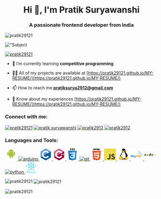 <h1 align="center">Hi 👋, I'm Pratik Suryawanshi</h1>
<h3 align="center">A passionate frontend developer from India</h3>

<p align="left"> <img src="https://komarev.com/ghpvc/?username=pratik29121&label=Profile%20views&color=0e75b6&style=flat" alt="pratik29121" /> </p>
<img
src=“7j8s2h4erdejm82dyyn7.jpg”
raw=true
alt=“Subject Pronouns”
style=“margin-right: 10px;”
/>
<p align="left"> <a href="https://github.com/ryo-ma/github-profile-trophy"><img src="https://github-profile-trophy.vercel.app/?username=pratik29121" alt="pratik29121" /></a> </p>

- 🌱 I’m currently learning **competitive programming**

- 👨‍💻 All of my projects are available at [https://pratik29121.github.io/MY-RESUME/](https://pratik29121.github.io/MY-RESUME/)

- 📫 How to reach me **pratiksurya2912@gmail.com**

- 📄 Know about my experiences [https://pratik29121.github.io/MY-RESUME/](https://pratik29121.github.io/MY-RESUME/)

<h3 align="left">Connect with me:</h3>
<p align="left">
<a href="https://dev.to/pratik29121" target="blank"><img align="center" src="https://cdn.jsdelivr.net/npm/simple-icons@3.0.1/icons/dev-dot-to.svg" alt="pratik29121" height="30" width="40" /></a>
<a href="https://linkedin.com/in/pratik suryawanshi" target="blank"><img align="center" src="https://raw.githubusercontent.com/rahuldkjain/github-profile-readme-generator/master/src/images/icons/Social/linked-in-alt.svg" alt="pratik suryawanshi" height="30" width="40" /></a>
<a href="https://www.codechef.com/users/pratik2912" target="blank"><img align="center" src="https://cdn.jsdelivr.net/npm/simple-icons@3.1.0/icons/codechef.svg" alt="pratik2912" height="30" width="40" /></a>
<a href="https://codeforces.com/profile/pratik2912" target="blank"><img align="center" src="https://cdn.jsdelivr.net/npm/simple-icons@3.0.1/icons/codeforces.svg" alt="pratik2912" height="30" width="40" /></a>
</p>

<h3 align="left">Languages and Tools:</h3>
<p align="left"> <a href="https://developer.android.com" target="_blank"> <img src="https://raw.githubusercontent.com/devicons/devicon/master/icons/android/android-original-wordmark.svg" alt="android" width="40" height="40"/> </a> <a href="https://www.arduino.cc/" target="_blank"> <img src="https://cdn.worldvectorlogo.com/logos/arduino-1.svg" alt="arduino" width="40" height="40"/> </a> <a href="https://www.cprogramming.com/" target="_blank"> <img src="https://raw.githubusercontent.com/devicons/devicon/master/icons/c/c-original.svg" alt="c" width="40" height="40"/> </a> <a href="https://www.w3schools.com/cpp/" target="_blank"> <img src="https://raw.githubusercontent.com/devicons/devicon/master/icons/cplusplus/cplusplus-original.svg" alt="cplusplus" width="40" height="40"/> </a> <a href="https://www.w3schools.com/css/" target="_blank"> <img src="https://raw.githubusercontent.com/devicons/devicon/master/icons/css3/css3-original-wordmark.svg" alt="css3" width="40" height="40"/> </a> <a href="https://git-scm.com/" target="_blank"> <img src="https://www.vectorlogo.zone/logos/git-scm/git-scm-icon.svg" alt="git" width="40" height="40"/> </a> <a href="https://www.w3.org/html/" target="_blank"> <img src="https://raw.githubusercontent.com/devicons/devicon/master/icons/html5/html5-original-wordmark.svg" alt="html5" width="40" height="40"/> </a> <a href="https://developer.mozilla.org/en-US/docs/Web/JavaScript" target="_blank"> <img src="https://raw.githubusercontent.com/devicons/devicon/master/icons/javascript/javascript-original.svg" alt="javascript" width="40" height="40"/> </a> <a href="https://www.linux.org/" target="_blank"> <img src="https://raw.githubusercontent.com/devicons/devicon/master/icons/linux/linux-original.svg" alt="linux" width="40" height="40"/> </a> <a href="https://www.mysql.com/" target="_blank"> <img src="https://raw.githubusercontent.com/devicons/devicon/master/icons/mysql/mysql-original-wordmark.svg" alt="mysql" width="40" height="40"/> </a> <a href="https://nodejs.org" target="_blank"> <img src="https://raw.githubusercontent.com/devicons/devicon/master/icons/nodejs/nodejs-original-wordmark.svg" alt="nodejs" width="40" height="40"/> </a> <a href="https://www.python.org" target="_blank"> <img src="https://![7j8s2h4erdejm82dyyn7](https://user-images.githubusercontent.com/88839654/139855336-c42796c6-b974-473e-9de0-5da485f34f4c.jpg)
raw.githubusercontent.com/devicons/devicon/master/icons/python/python-original.svg" alt="python" width="40" height="40"/> </a> <a href="https://reactjs.org/" target="_blank"> <img src="https://raw.githubusercontent.com/devicons/devicon/master/icons/react/react-original-wordmark.svg" alt="react" width="40" height="40"/> </a> </p>

<p><img align="left" src="https://github-readme-stats.vercel.app/api/top-langs?username=pratik29121&show_icons=true&locale=en&layout=compact" alt="pratik29121" /></p>

<p>&nbsp;<img align="center" src="https://github-readme-stats.vercel.app/api?username=pratik29121&show_icons=true&locale=en" alt="pratik29121" /></p>

<p><img align="center" src="https://github-readme-streak-stats.herokuapp.com/?user=pratik29121&" alt="pratik29121" /></p>
